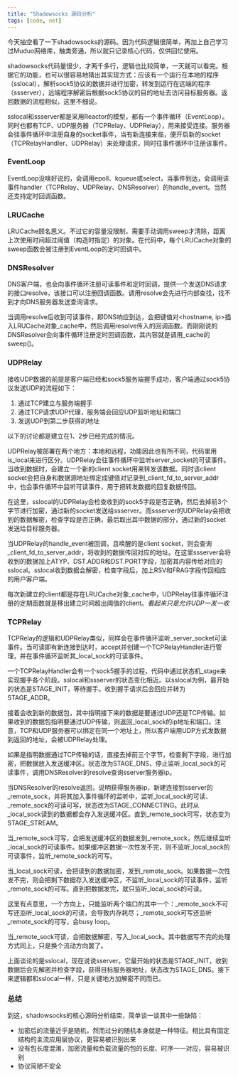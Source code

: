 ```yaml
---
title: "Shadowsocks 源码分析"
tags: [code, net]
---
```


<!--more-->

今天抽空看了一下shadowsocks的源码。因为代码逻辑很简单，再加上自己学习过Muduo网络库，触类旁通，所以就只记录核心代码，仅供回忆使用。

shadowsocks代码量很少，才两千多行，逻辑也比较简单，一天就可以看完。根据它的功能，也可以很容易地猜出其实现方式：应该有一个运行在本地的程序（sslocal），解析sock5协议的数据并进行加密，转发到运行在远端的程序（ssserver），远端程序解密后根据sock5协议的目的地址去访问目标服务器。返回数据的流程相似，这里不细说。

sslocal和ssserver都是采用Reactor的模型，都有一个事件循环（EventLoop）。同时也都有TCP、UDP服务器（TCPRelay、UDPRelay），用来接受连接。服务器会往事件循环中注册自身的socket事件，当有新连接来临，便开启新的socket（TCPRelayHandler、UDPRelay）来处理请求，同时往事件循环中注册该事件。

### EventLoop
EventLoop没啥好说的，会调用epoll、kqueue或select，当事件到达，会调用该事件handler（TCPRelay、UDPRelay、DNSResolver）的handle_event。当然还支持定时回调函数。

### LRUCache
LRUCache顾名思义。不过它的容量没限制，需要手动调用sweep才清除，距离上次使用时间超过阈值（构造时指定）的对象。在代码中，每个LRUCache对象的sweep函数会被注册到EventLoop的定时回调中。

### DNSResolver
DNS客户端，也会向事件循环注册可读事件和定时回调，提供一个发送DNS请求的接口resolve，该接口可以注册回调函数。调用resolve会先进行内部查找，找不到才向DNS服务器发送查询请求。

当调用resolve后收到可读事件，即DNS响应到达，会把键值对<hostname, ip>插入LRUCache对象_cache中，然后调用resolve传入的回调函数。而刚刚说的DNSResolver会向事件循环注册定时回调函数，其内容就是调用_cache的sweep()。

### UDPRelay
接收UDP数据的前提是客户端已经和sock5服务端握手成功，客户端通过sock5协议发送UDP的流程如下：

1. 通过TCP建立与服务端握手
2. 通过TCP请求UDP代理，服务端会回应UDP监听地址和端口
3. 发送UDP到第二步获得的地址

以下的讨论都是建立在1、2步已经完成的情况。

UDPRelay被部署在两个地方：本地和远程，功能因此也有所不同，代码里用is_local来进行区分。UDPRelay会往事件循环中监听server_socket的可读事件。当收到数据时，会建立一个新的client socket用来转发该数据。同时该client socket会把自身和数据源地址绑定成键值对记录到_client_fd_to_server_addr中，也会事件循环中监听可读事件，用于把转发数据的回复数据传回。

在这里，sslocal的UDPRelay会检查收到的sock5字段是否正确，然后去掉前3个字节进行加密，通过新的socket发送给ssserver。而ssserver的UDPRelay会把收到的数据解密，检查字段是否正确，最后取出其中数据的部分，通过新的socket发送给目标服务器。

当UDPRelay的handle_event被回调，且唤醒的是client socket，则会查询_client_fd_to_server_addr，将收到的数据传回对应的地址。在这里ssserver会将收到的数据加上ATYP、DST.ADDR和DST.PORT字段，加密其内容传给对应的sslocal。sslocal收到数据会解密，检查字段后，加上RSV和FRAG字段传回相应的用户客户端。

每次新建立的client都是存在LRUCache对象_cache中，UDPRelay往事件循环注册的定期函数就是移出建立时间超出阈值的client。*看起来只是允许UDP一发一收*

### TCPRelay
TCPRelay的逻辑和UDPRelay类似，同样会在事件循环监听_server_socket可读事件。当可读即有新连接到达时，accept并创建一个TCPRelayHandler进行管理，并在事件循环监听其_local_sock的可读事件。

一个TCPRelayHandler会有一个sock5握手的过程，代码中通过状态机_stage来实现握手各个阶段。sslocal和ssserver的状态变化相近。以sslocal为例，最开始的状态是STAGE_INIT，等待握手。收到握手请求后会回应并转为STAGE_ADDR。

接着会收到新的数据包，其中指明接下来的数据是要通过UDP还是TCP传输。如果收到的数据包指明要通过UDP传输，则返回_local_sock的ip地址和端口。注意，TCP和UDP服务器可以绑定在同一个地址上，所以客户端用UDP方式发数据到返回的地址，会被UDPRelay处理。

如果是指明数据通过TCP传输的话，直接去掉前三个字节，检查剩下字段，进行加密，把数据放入发送缓冲区。状态改为STAGE_DNS，停止监听_local_sock的可读事件，调用DNSResolver的resolve查询sserver服务器ip。 

当DNSResolver的resolve返回，说明获得服务器ip，新建连接到sserver的_remote_sock，并将其加入事件循环的监听中，监听_local_sock的可读、_remote_sock的可读可写，状态改为STAGE_CONNECTING。此时从_local_sock读到的数据都会存入发送缓冲区。直到_remote_sock可写，状态变为STAGE_STREAM。

当_remote_sock可写，会把发送缓冲区的数据发到_remote_sock，然后继续监听_local_sock的可读事件。如果缓冲区数据一次性发不完，则不监听_local_sock的可读事件，监听_remote_sock的可写。

当_local_sock可读，会把读到的数据加密，发到_remote_sock。如果数据一次性发不完，则会把剩下数据存入发送缓冲区，不监听_local_sock的可读事件，监听_remote_sock的可写。直到把数据发完，就只监听_local_sock的可读。

这里有点意思，一个方向上，只能监听两个端口的其中一个：_remote_sock不可写还监听_local_sock的可读，会导致内存耗尽；_remote_sock可写还监听_remote_sock的可写，会busy loop。

当_remote_sock可读，会把数据解密，写入_local_sock。其中数据写不完的处理方式同上，只是换个流动方向罢了。

上面谈论的是sslocal，现在说说sserver。它最开始的状态是STAGE_INIT，收到数据后会先解密并检查字段，获得目标服务器地址，状态改为STAGE_DNS。接下来逻辑都和sslocal一样，只是关键地方加解密不同而已。

### 总结
到这，shadowsocks的核心源码分析结束，简单谈一谈其中一些缺陷：

* 加密后的流量近乎是随机，然而过分的随机本身就是一种特征。相比具有固定结构的主流应用层协议，更容易被识别出来
* 没有包长度混淆，加密流量和负载流量的包的长度、时序一一对应，容易被识别
* 协议简陋不安全